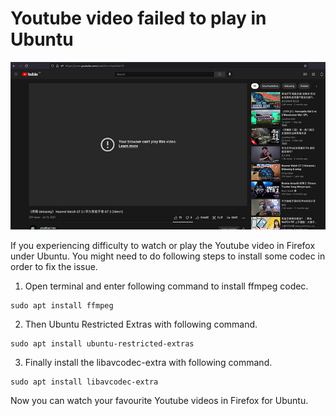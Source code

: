 # Youtube video failed to play in Ubuntu

<img src="https://github.com/jonhan8352/youtube-video-cannot-play-in-ubuntu/blob/main/screenshot202109172100.jpg">

If you experiencing difficulty to watch or play the Youtube video in Firefox under Ubuntu. You might need to do following steps to install some codec in order to fix the issue.
1. Open terminal and enter following command to install ffmpeg codec.
```
sudo apt install ffmpeg
```
2. Then Ubuntu Restricted Extras with following command.
```
sudo apt install ubuntu-restricted-extras
```
3. Finally install the libavcodec-extra with following command.
```
sudo apt install libavcodec-extra
````
Now you can watch your favourite Youtube videos in Firefox for Ubuntu.
